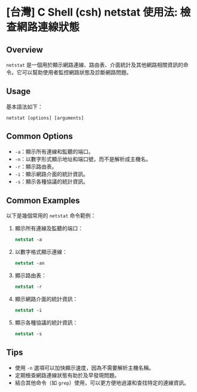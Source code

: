 # [台灣] C Shell (csh) netstat 使用法: 檢查網路連線狀態

## Overview
`netstat` 是一個用於顯示網路連線、路由表、介面統計及其他網路相關資訊的命令。它可以幫助使用者監控網路狀態及診斷網路問題。

## Usage
基本語法如下：
```
netstat [options] [arguments]
```

## Common Options
- `-a`：顯示所有連線和監聽的端口。
- `-n`：以數字形式顯示地址和端口號，而不是解析成主機名。
- `-r`：顯示路由表。
- `-i`：顯示網路介面的統計資訊。
- `-s`：顯示各種協議的統計資訊。

## Common Examples
以下是幾個常用的 `netstat` 命令範例：

1. 顯示所有連線及監聽的端口：
   ```csh
   netstat -a
   ```

2. 以數字格式顯示連線：
   ```csh
   netstat -an
   ```

3. 顯示路由表：
   ```csh
   netstat -r
   ```

4. 顯示網路介面的統計資訊：
   ```csh
   netstat -i
   ```

5. 顯示各種協議的統計資訊：
   ```csh
   netstat -s
   ```

## Tips
- 使用 `-n` 選項可以加快顯示速度，因為不需要解析主機名稱。
- 定期檢查網路連線狀態有助於及早發現問題。
- 結合其他命令（如 `grep`）使用，可以更方便地過濾和查找特定的連線資訊。